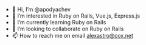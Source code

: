 - 👋 Hi, I’m @apodyachev
- 👀 I’m interested in Ruby on Rails, Vue.js, Express.js
- 🌱 I’m currently learning Ruby on Rails
- 💞️ I’m looking to collaborate on Ruby on Rails
- 📫 How to reach me on email alexastro@cox.net

<!---
apodyachev/apodyachev is a ✨ special ✨ repository because its `README.md` (this file) appears on your GitHub profile.
You can click the Preview link to take a look at your changes.
--->
